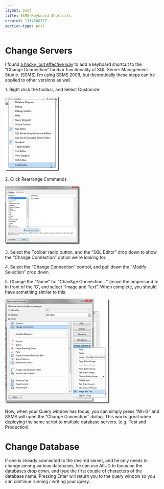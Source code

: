 ```yaml
---
layout: post
title: SSMS–Keyboard Shortcuts
created: 1334680377
section-type: post
---
```

<h1></h1>  <h1>Change Servers</h1>  <p>I found <a href="http://connect.microsoft.com/SQLServer/feedback/details/699152/add-change-connections-keyboard-shortcut-to-ssms-2005-2008-2008r2-as-a-default" target="_blank">a hacky, but effective way</a> to add a keyboard shortcut to the “Change Connection” toolbar functionality of SQL Server Management Studio. (SSMS) I’m using SSMS 2008, but theoretically these steps can be applied to other versions as well. </p>  <p>1. Right click the toolbar, and Select Customize</p>  <p><a href="img/toolbarRightClick_2.png"><img style="background-image: none; border-bottom: 0px; border-left: 0px; padding-left: 0px; padding-right: 0px; display: inline; border-top: 0px; border-right: 0px; padding-top: 0px" title="toolbarRightClick" border="0" alt="toolbarRightClick" src="/img/toolbarRightClick_thumb.png" width="177" height="244" /></a></p>  <p>2. Click Rearrange Commands</p>  <p><a href="img/Rearrange%20Commands_2.png"><img style="background-image: none; border-bottom: 0px; border-left: 0px; padding-left: 0px; padding-right: 0px; display: inline; border-top: 0px; border-right: 0px; padding-top: 0px" title="Rearrange Commands" border="0" alt="Rearrange Commands" src="/img/Rearrange%20Commands_thumb.png" width="244" height="190" /></a></p>  <p>3. Select the Toolbar radio button, and the “SQL Editor” drop down to show the “Change Connection” option we’re looking for.</p>  <p>4. Select the “Change Connection” control, and pull down the “Modify Selection” drop down.</p>  <p>5. Change the “Name” to: “Chan&amp;ge Connection...” (move the ampersand to in front of the ‘G’, and select “Image and Text”. When complete, you should have something similar to this:</p>  <p><a href="img/ModifySelection_2.png"><img style="background-image: none; border-bottom: 0px; border-left: 0px; padding-left: 0px; padding-right: 0px; display: inline; border-top: 0px; border-right: 0px; padding-top: 0px" title="ModifySelection" border="0" alt="ModifySelection" src="/img/ModifySelection_thumb.png" width="341" height="341" /></a></p>  <p>Now, when your Query window has focus, you can simply press “Alt+G” and SSMS will open the “Change Connection” dialog. This works great when deploying the same script to multiple database servers. (e.g. Test and Production)</p>  <h1>Change Database</h1>  <p>If one is already connected to the desired server, and he only needs to change among various databases, he can use Alt+D to focus on the databases drop down, and type the first couple of characters of the database name. Pressing Enter will return you to the query window so you can continue running / writing your query.</p>
